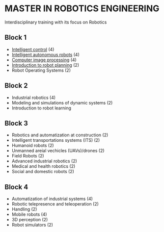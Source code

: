 # MASTER IN ROBOTICS ENGINEERING

Interdisciplinary training with its focus on Robotics

## Block 1

- [Intelligent control](block1/intelligent_control.md) (4)
- [Intelligent autonomous robots](block1/intelligent_autonomous_robots.md) (4)
- [Computer image processing](block1/computer_image_processing.md) (4)
- [Introduction to robot planning](block1/introduction_to_robot_planning.md) (2)
- Robot Operating Systems (2)

## Block 2

- Industrial robotics (4)
- Modeling and simulations of dynamic systems (2)
- Introduction to robot learning

## Block 3

- Robotics and automatization at construction (2)
- Intelligent transportations systems (ITS) (2)
- Humanoid robots (2)
- Unmanned areial vechicles (UAVs)/drones (2)
- Field Robots (2)
- Advanced industrial robotics (2)
- Medical and health robotics (2)
- Social and domestic robots (2)

## Block 4

- Automatization of industrial systems (4)
- Robotic telepresence and teleoperation (2)
- Handling (2)
- Mobile robots (4)
- 3D perception (2)
- Robot simulators (2)
